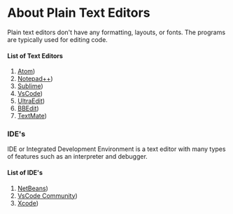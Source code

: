 # About Plain Text Editors


Plain text editors don't have any formatting, layouts, or fonts. The programs are typically used for editing code.

#### List of Text Editors
1. [Atom](https://atom.io/))
2. [Notepad++](https://notepad-plus-plus.org/))
3. [Sublime](https://www.sublimetext.com/))
4. [VsCode](https://code.visualstudio.com/))
5. [UltraEdit](https://www.ultraedit.com/))
6. [BBEdit](https://www.barebones.com/products/bbedit/))
7. [TextMate](https://macromates.com/))


### IDE's
IDE or Integrated Development Environment is a text editor with many types of features such as an interpreter and debugger. 

#### List of IDE's
1. [NetBeans](https://netbeans.org/))
2. [VsCode Community](https://visualstudio.microsoft.com/vs/community/))
3. [Xcode](https://developer.apple.com/xcode/))

